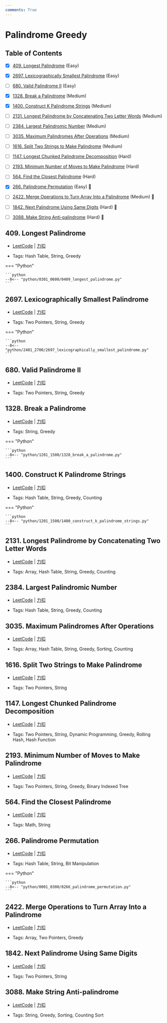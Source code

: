 ```yaml
---
comments: True
---
```


# Palindrome Greedy

## Table of Contents

- [x] [409. Longest Palindrome](#409-longest-palindrome) (Easy)
- [x] [2697. Lexicographically Smallest Palindrome](#2697-lexicographically-smallest-palindrome) (Easy)
- [ ] [680. Valid Palindrome II](#680-valid-palindrome-ii) (Easy)
- [x] [1328. Break a Palindrome](#1328-break-a-palindrome) (Medium)
- [x] [1400. Construct K Palindrome Strings](#1400-construct-k-palindrome-strings) (Medium)
- [ ] [2131. Longest Palindrome by Concatenating Two Letter Words](#2131-longest-palindrome-by-concatenating-two-letter-words) (Medium)
- [ ] [2384. Largest Palindromic Number](#2384-largest-palindromic-number) (Medium)
- [ ] [3035. Maximum Palindromes After Operations](#3035-maximum-palindromes-after-operations) (Medium)
- [ ] [1616. Split Two Strings to Make Palindrome](#1616-split-two-strings-to-make-palindrome) (Medium)
- [ ] [1147. Longest Chunked Palindrome Decomposition](#1147-longest-chunked-palindrome-decomposition) (Hard)
- [ ] [2193. Minimum Number of Moves to Make Palindrome](#2193-minimum-number-of-moves-to-make-palindrome) (Hard)
- [ ] [564. Find the Closest Palindrome](#564-find-the-closest-palindrome) (Hard)
- [x] [266. Palindrome Permutation](#266-palindrome-permutation) (Easy) 👑
- [ ] [2422. Merge Operations to Turn Array Into a Palindrome](#2422-merge-operations-to-turn-array-into-a-palindrome) (Medium) 👑
- [ ] [1842. Next Palindrome Using Same Digits](#1842-next-palindrome-using-same-digits) (Hard) 👑
- [ ] [3088. Make String Anti-palindrome](#3088-make-string-anti-palindrome) (Hard) 👑


## 409. Longest Palindrome

-    [LeetCode](https://leetcode.com/problems/longest-palindrome/) | [力扣](https://leetcode.cn/problems/longest-palindrome/)

-   Tags: Hash Table, String, Greedy

=== "Python"

    ```python
    --8<-- "python/0301_0600/0409_longest_palindrome.py"
    ```



## 2697. Lexicographically Smallest Palindrome

-    [LeetCode](https://leetcode.com/problems/lexicographically-smallest-palindrome/) | [力扣](https://leetcode.cn/problems/lexicographically-smallest-palindrome/)

-   Tags: Two Pointers, String, Greedy

=== "Python"

    ```python
    --8<-- "python/2401_2700/2697_lexicographically_smallest_palindrome.py"
    ```



## 680. Valid Palindrome II

-    [LeetCode](https://leetcode.com/problems/valid-palindrome-ii/) | [力扣](https://leetcode.cn/problems/valid-palindrome-ii/)

-   Tags: Two Pointers, String, Greedy



## 1328. Break a Palindrome

-    [LeetCode](https://leetcode.com/problems/break-a-palindrome/) | [力扣](https://leetcode.cn/problems/break-a-palindrome/)

-   Tags: String, Greedy

=== "Python"

    ```python
    --8<-- "python/1201_1500/1328_break_a_palindrome.py"
    ```



## 1400. Construct K Palindrome Strings

-    [LeetCode](https://leetcode.com/problems/construct-k-palindrome-strings/) | [力扣](https://leetcode.cn/problems/construct-k-palindrome-strings/)

-   Tags: Hash Table, String, Greedy, Counting

=== "Python"

    ```python
    --8<-- "python/1201_1500/1400_construct_k_palindrome_strings.py"
    ```



## 2131. Longest Palindrome by Concatenating Two Letter Words

-    [LeetCode](https://leetcode.com/problems/longest-palindrome-by-concatenating-two-letter-words/) | [力扣](https://leetcode.cn/problems/longest-palindrome-by-concatenating-two-letter-words/)

-   Tags: Array, Hash Table, String, Greedy, Counting



## 2384. Largest Palindromic Number

-    [LeetCode](https://leetcode.com/problems/largest-palindromic-number/) | [力扣](https://leetcode.cn/problems/largest-palindromic-number/)

-   Tags: Hash Table, String, Greedy, Counting



## 3035. Maximum Palindromes After Operations

-    [LeetCode](https://leetcode.com/problems/maximum-palindromes-after-operations/) | [力扣](https://leetcode.cn/problems/maximum-palindromes-after-operations/)

-   Tags: Array, Hash Table, String, Greedy, Sorting, Counting



## 1616. Split Two Strings to Make Palindrome

-    [LeetCode](https://leetcode.com/problems/split-two-strings-to-make-palindrome/) | [力扣](https://leetcode.cn/problems/split-two-strings-to-make-palindrome/)

-   Tags: Two Pointers, String



## 1147. Longest Chunked Palindrome Decomposition

-    [LeetCode](https://leetcode.com/problems/longest-chunked-palindrome-decomposition/) | [力扣](https://leetcode.cn/problems/longest-chunked-palindrome-decomposition/)

-   Tags: Two Pointers, String, Dynamic Programming, Greedy, Rolling Hash, Hash Function



## 2193. Minimum Number of Moves to Make Palindrome

-    [LeetCode](https://leetcode.com/problems/minimum-number-of-moves-to-make-palindrome/) | [力扣](https://leetcode.cn/problems/minimum-number-of-moves-to-make-palindrome/)

-   Tags: Two Pointers, String, Greedy, Binary Indexed Tree



## 564. Find the Closest Palindrome

-    [LeetCode](https://leetcode.com/problems/find-the-closest-palindrome/) | [力扣](https://leetcode.cn/problems/find-the-closest-palindrome/)

-   Tags: Math, String



## 266. Palindrome Permutation

-    [LeetCode](https://leetcode.com/problems/palindrome-permutation/) | [力扣](https://leetcode.cn/problems/palindrome-permutation/)

-   Tags: Hash Table, String, Bit Manipulation

=== "Python"

    ```python
    --8<-- "python/0001_0300/0266_palindrome_permutation.py"
    ```



## 2422. Merge Operations to Turn Array Into a Palindrome

-    [LeetCode](https://leetcode.com/problems/merge-operations-to-turn-array-into-a-palindrome/) | [力扣](https://leetcode.cn/problems/merge-operations-to-turn-array-into-a-palindrome/)

-   Tags: Array, Two Pointers, Greedy



## 1842. Next Palindrome Using Same Digits

-    [LeetCode](https://leetcode.com/problems/next-palindrome-using-same-digits/) | [力扣](https://leetcode.cn/problems/next-palindrome-using-same-digits/)

-   Tags: Two Pointers, String



## 3088. Make String Anti-palindrome

-    [LeetCode](https://leetcode.com/problems/make-string-anti-palindrome/) | [力扣](https://leetcode.cn/problems/make-string-anti-palindrome/)

-   Tags: String, Greedy, Sorting, Counting Sort



